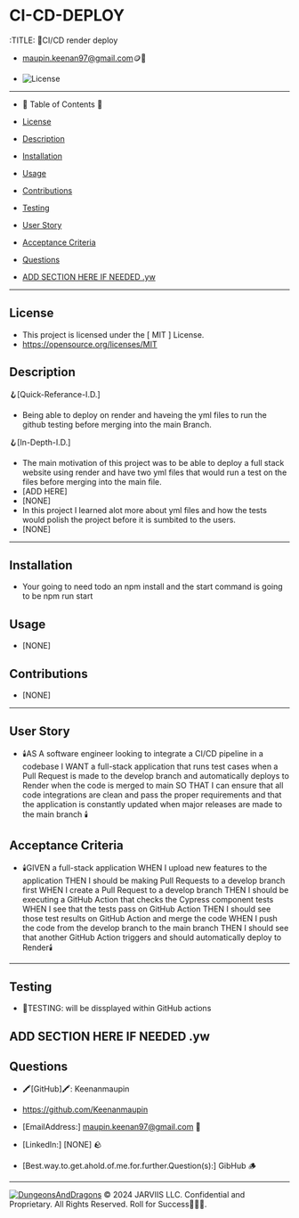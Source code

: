 # CI-CD-DEPLOY

  :TITLE:
👑CI/CD render deploy

- maupin.keenan97@gmail.com🪙💸

- ![License](https://img.shields.io/badge/license-MIT-green)
-----------------------------------------------------------

- 🧭 Table of Contents 🧭 

- [License](#license)

- [Description](#description)

- [Installation](#installation)

- [Usage](#usage)

- [Contributions](#contributions)

- [Testing](#testing)

- [User Story](#user-story)

- [Acceptance Criteria](#acceptance-criteria)

- [Questions](#questions)

- [ADD SECTION HERE IF NEEDED .yw](#add-section-here-if-needed-yw)

-------------------------------------------------------
## License
- This project is licensed under the [ MIT ] License.
- https://opensource.org/licenses/MIT

## Description

🪝[Quick-Referance-I.D.] 
- Being able to deploy on render and haveing the yml files to run the github testing before merging into the main  Branch.

🪝[In-Depth-I.D.] 
- The main motivation of this project was to be able to deploy a full stack website using render and have two yml files that would run a test on the files before merging into the main file.
- [ADD HERE]
- [NONE]
- In this project I learned alot more about yml files and how the tests would polish the project before it is sumbited to the users.
- [NONE]

-------------------------------------------------------
## Installation 
- Your going to need todo an npm install and the start command is going to be npm run start 
## Usage
- [NONE]
## Contributions
- [NONE]
-------------------------------------------------------
## User Story
- 🕯️AS A software engineer looking to integrate a CI/CD pipeline in a codebase
I WANT a full-stack application that runs test cases when a Pull Request is made to the develop branch and automatically deploys to Render when the code is merged to main
SO THAT I can ensure that all code integrations are clean and pass the proper requirements and that the application is constantly updated when major releases are made to the main branch
🕯️

## Acceptance Criteria
- 🕯️GIVEN a full-stack application
WHEN I upload new features to the application
THEN I should be making Pull Requests to a develop branch first
WHEN I create a Pull Request to a develop branch
THEN I should be executing a GitHub Action that checks the Cypress component tests
WHEN I see that the tests pass on GitHub Action
THEN I should see those test results on GitHub Action and merge the code
WHEN I push the code from the develop branch to the main branch
THEN I should see that another GitHub Action triggers and should automatically deploy to Render🕯️
-------------------------------------------------------

## Testing
- 🧪TESTING: will be dissplayed within GitHub actions

## ADD SECTION HERE IF NEEDED .yw

## Questions
- 🖍️[GitHub]🖍️: Keenanmaupin
- https://github.com/Keenanmaupin
- [EmailAddress:] maupin.keenan97@gmail.com 🍄
- [LinkedIn:] [NONE] 🪨

- [Best.way.to.get.ahold.of.me.for.further.Question(s):] GibHub 🪵

---

[![DungeonsAndDragons](https://cdn3.emoji.gg/emojis/2932-dungeonsanddragons.gif)](https://emoji.gg/emoji/2932-dungeonsanddragons)
© 2024 JARVIIS LLC. Confidential and Proprietary. All Rights Reserved. Roll for Success🧙🏾‍♂️.